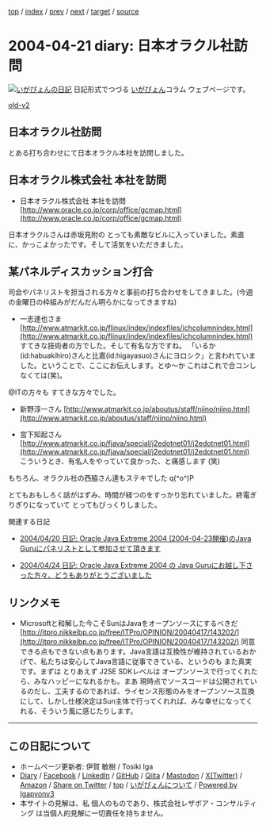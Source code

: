 [top](../index.html) 
 / [index](index.html) 
 / [prev](ig040420.html) 
 / [next](ig040422.html) 
 / [target](https://www.igapyon.jp/igapyon/diary/2004/ig040421.html) 
 / [source](https://github.com/igapyon/diary/blob/master/2004/ig040421.src.md) 

2004-04-21 diary: 日本オラクル社訪問
=====================================================================================================
[![いがぴょんの日記](https://www.igapyon.jp/igapyon/diary/images/iga202308_64.jpg "いがぴょん")](https://www.igapyon.jp/igapyon/diary/memo/memoigapyon.html) 日記形式でつづる [いがぴょん](https://www.igapyon.jp/igapyon/diary/memo/memoigapyon.html)コラム ウェブページです。

[old-v2](ig040421-orig.html)

## 日本オラクル社訪問

とある打ち合わせにて日本オラクル本社を訪問しました。


## 日本オラクル株式会社 本社を訪問

* 日本オラクル株式会社 本社を訪問
  [http://www.oracle.co.jp/corp/office/gcmap.html](http://www.oracle.co.jp/corp/office/gcmap.html)

日本オラクルさんは赤坂見附の とっても素敵なビルに入っていました。素直に、かっこよかったです。そして活気をいただきました。

## 某パネルディスカッション打合

司会やパネリストを担当される方々と事前の打ち合わせをしてきました。(今週の金曜日の枠組みがだんだん明らかになってきますね)

* 一志達也さま
  [http://www.atmarkit.co.jp/flinux/index/indexfiles/ichcolumnindex.html](http://www.atmarkit.co.jp/flinux/index/indexfiles/ichcolumnindex.html)
  すてきな技術者の方でした。そして有名な方ですね。
  「いるか(id:habuakihiro)さんと比嘉(id:higayasuo)さんにヨロシク」と言われていました。ということで、ここにお伝えします。とゆ～か
  これはこれで合コンしなくては(笑)。

@ITの方々も すてきな方々でした。

* 新野淳一さん
  [http://www.atmarkit.co.jp/aboutus/staff/niino/niino.html](http://www.atmarkit.co.jp/aboutus/staff/niino/niino.html)
  
* 宮下知起さん
  [http://www.atmarkit.co.jp/fjava/special/j2edotnet01/j2edotnet01.html](http://www.atmarkit.co.jp/fjava/special/j2edotnet01/j2edotnet01.html)
  こういうとき、有名人をやっていて良かった、と痛感します (笑)

もちろん、オラクル社の西脇さん達もステキでした q(^o^)P

とてもおもしろく話がはずみ、時間が経つのをすっかり忘れていました。終電ぎりぎりになっていて とってもびっくりしました。

関連する日記

* [2004/04/20 日記: Oracle Java Extreme 2004 (2004-04-23開催)のJava Guruにパネリストとして参加させて頂きます](ig040420.html)
  
* [2004/04/24 日記: Oracle Java Extreme 2004 の Java Guruにお越し下さった方々、どうもありがとうございました](ig040424.html)

## リンクメモ

* Microsoftと和解した今こそSunはJavaをオープンソースにするべきだ
  [http://itpro.nikkeibp.co.jp/free/ITPro/OPINION/20040417/143202/](http://itpro.nikkeibp.co.jp/free/ITPro/OPINION/20040417/143202/)
  同意できる点もできない点もあります。Java言語は互換性が維持されているおかげで、私たちは安心してJava言語に従事できている、というのも
  また真実です。まずは とりあえず J2SE SDKレベルは オープンソースで行ってくれたら、みなハッピーになれるかも。まあ
  現時点でソースコードは公開されているのだし、工夫するのであれば、ライセンス形態のみをオープンソース互換にして、しかし仕様決定はSun主体で行ってくれれば、みな幸せになってくれる、そういう風に感じたりします。


----------------------------------------------------------------------------------------------------

## この日記について

* ホームページ更新者: 伊賀 敏樹 / Tosiki Iga
* [Diary](https://www.igapyon.jp/igapyon/diary/) / [Facebook](https://www.facebook.com/igapyon) / [LinkedIn](https://www.linkedin.com/in/toshikiiga) / [GitHub](https://github.com/igapyon) / [Qiita](https://qiita.com/igapyon) / [Mastodon](https://social.vivaldi.net/@igapyon) / [X(Twitter)](https://twitter.com/ToshikiIga) / [Amazon](https://www.amazon.co.jp/%E4%BC%8A%E8%B3%80-%E6%95%8F%E6%A8%B9/e/B004LTQWCQ) / 
[Share on Twitter](https://twitter.com/intent/tweet?hashtags=igapyon%2Cdiary%2C%E3%81%84%E3%81%8C%E3%81%B4%E3%82%87%E3%82%93&text=%E6%97%A5%E6%9C%AC%E3%82%AA%E3%83%A9%E3%82%AF%E3%83%AB%E7%A4%BE%E8%A8%AA%E5%95%8F&url=https%3A%2F%2Fwww.igapyon.jp%2Figapyon%2Fdiary%2F2004%2Fig040421.html) / [top](../index.html) / [いがぴょんについて](https://www.igapyon.jp/igapyon/diary/memo/memoigapyon.html) / [Powered by Igapyonv3](https://github.com/igapyon/igapyonv3)
* 本サイトの見解は、私 個人のものであり、株式会社レザボア・コンサルティング は当個人的見解に一切責任を持ちません。 
